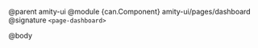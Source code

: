 @parent amity-ui
@module {can.Component} amity-ui/pages/dashboard <page-dashboard>
@signature `<page-dashboard>`

@body

## <page-dashboard>

